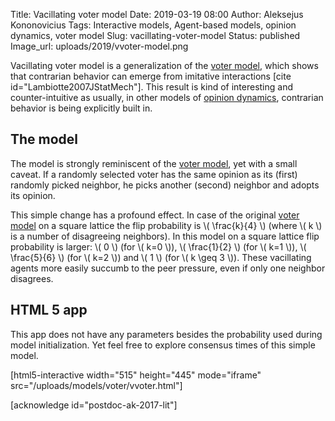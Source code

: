 Title: Vacillating voter model
Date: 2019-03-19 08:00
Author: Aleksejus Kononovicius
Tags: Interactive models, Agent-based models, opinion dynamics, voter model
Slug: vacillating-voter-model
Status: published
Image_url: uploads/2019/vvoter-model.png

Vacillating voter model is a generalization of the
[voter model]({filename}/articles/2016/rinkejo-modelis.md), which shows that
contrarian behavior can emerge from imitative interactions
[cite id="Lambiotte2007JStatMech"]. This result is kind of interesting and
counter-intuitive as usually, in other models of [opinion dynamics](/tag/opinion-dynamics/),
contrarian behavior is being explicitly built in.<!--more-->

## The model

The model is strongly reminiscent of the [voter model]({filename}/articles/2016/rinkejo-modelis.md),
yet with a small caveat. If a randomly selected voter has the same opinion as
its (first) randomly picked neighbor, he picks another (second) neighbor and
adopts its opinion.

This simple change has a profound effect. In case of the original
[voter model]({filename}/articles/2016/rinkejo-modelis.md) on a square lattice
the flip probability is \\\( \frac{k}{4} \\\) (where \\\( k \\\) is a number of
disagreeing neighbors). In this model on a square lattice flip probability is
larger: \\\( 0 \\\) (for \\\( k=0 \\\)), \\\( \frac{1}{2} \\\) (for \\\( k=1 \\\)),
\\\( \frac{5}{6} \\\) (for \\\( k=2 \\\)) and \\\( 1 \\\) (for \\\( k \geq 3 \\\)).
These vacillating agents more easily succumb to the peer pressure, even if only
one neighbor disagrees.

## HTML 5 app

This app does not have any parameters besides the probability used during model
initialization. Yet feel free to explore consensus times of this simple model.

[html5-interactive width="515" height="445" mode="iframe"
src="/uploads/models/voter/vvoter.html"]

[acknowledge id="postdoc-ak-2017-lit"]
